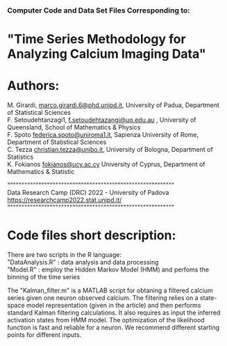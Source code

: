 ### Computer Code and Data Set Files Corresponding to:

# "Time Series Methodology for Analyzing Calcium Imaging Data"

# Authors:

M. Girardi, marco.girardi.6@phd.unipd.it, University of Padua, Department of Statistical Sciences    
F. Setoudehtanzagi1, f.setoudehtazangi@uq.edu.au , University of Queensland, School of Mathematics & Physics   
F. Spoto federica.spoto@uniroma1.it, Sapienza University of Rome, Department of Statistical Sciences   
C. Tezza christian.tezza@unibo.it, University of Bologna, Department of Statistics   
K. Fokianos fokianos@ucy.ac.cy University of Cyprus, Department of Mathematics & Statistic   


"""""""""""""""""""""""""""""""""""""""""""""""""""""""""""    
Data Research Camp (DRC) 2022 - University of Padova   
https://researchcamp2022.stat.unipd.it/    
"""""""""""""""""""""""""""""""""""""""""""""""""""""""""""    

# Code files short description:
   
There are two scripts in the R language:   
"DataAnalysis.R" : data analysis and data processing  
"Model.R" : employ the Hidden Markov Model (HMM) and perfoms the binning of the time series  


The "Kalman_filter.m" is a MATLAB script for obtaning a filtered calcium series given one neuron observed calcium. The filtering relies on a state-space model representation (given in the article) and then performs standard Kalman filtering calculations. It also requires as input the inferred activation states from HMM model. The optimization of the likelihood function is fast and reliable for a neuron. We recommend different starting points for different inputs. 



